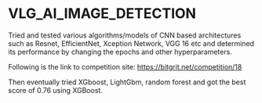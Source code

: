 # VLG_AI_IMAGE_DETECTION

Tried and tested various algorithms/models of CNN based architectures such as Resnet, EfficientNet, Xception Network, VGG 16 etc and determined its performance by changing the epochs and other hyperparameters.

Following is the link to competition site: https://bitgrit.net/competition/18

Then eventually tried XGboost, LightGbm, random forest and got the best score of 0.76 using XGBoost.
